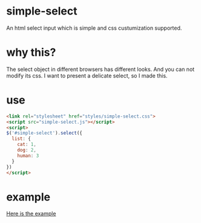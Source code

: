 simple-select
=============

An html select input which is simple and css custumization supported.

why this?
=========
The select object in different browsers has different looks. And you can not modify its css. I want to present a delicate select, so I made this.

use
===
```html
<link rel="stylesheet" href="styles/simple-select.css">
<script src="simple-select.js"></script>
<script>
$('#simple-select').select({
  list: {
    cat: 1, 
    dog: 2, 
    human: 3
  }
})
</script>
```

example
=======
[Here is the example](https://rawgithub.com/eguitarz/simple-select/master/example.html)